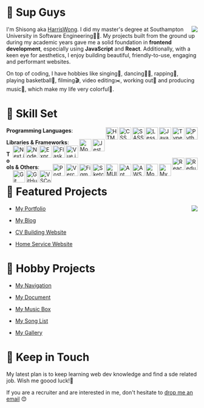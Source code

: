 # 👋 Sup Guys
<img align="right" src="https://count.getloli.com/get/@:hassanblog?theme=rule34">I'm Shisong aka [HarrisWong](https://harriswong.top). I did my master's degree at Southampton University in Software Engineering👨‍💻. My projects built from the ground up during my academic years gave me a solid foundation in **frontend development**, especially using **JavaScript** and **React**. Additionally, with a keen eye for aesthetics, I enjoy building beautiful, friendly-to-use, engaging and performant websites.

On top of coding, I have hobbies like singing🎤, dancing💃🏻, rapping💽, playing basketball🏀, filming🎬, video editing✂️, working out💪 and producing music🎵, which make my life very colorful🎨.

# 🧰 Skill Set

**Programming Languages**:
<img align="right" alt="Python" width="32px" src="https://cdn.jsdelivr.net/gh/devicons/devicon@latest/icons/python/python-original.svg" />
<img align="right" alt="TypeScript" width="32px" src="https://cdn.jsdelivr.net/gh/devicons/devicon/icons/typescript/typescript-plain.svg" />
<img align="right" alt="JavaScript" width="32px" src="https://cdn.jsdelivr.net/gh/devicons/devicon/icons/javascript/javascript-plain.svg" />
<img align="right" alt="Less" width="32px" src="https://cdn.jsdelivr.net/gh/devicons/devicon@latest/icons/less/less-plain-wordmark.svg" />
<img align="right" alt="SASS/SCSS" width="32px" src="https://cdn.jsdelivr.net/gh/devicons/devicon@latest/icons/sass/sass-original.svg" />
<img align="right" alt="CSS" width="32px" src="https://cdn.jsdelivr.net/gh/devicons/devicon/icons/css3/css3-plain.svg" />
<img align="right" alt="HTML" width="32px" src="https://cdn.jsdelivr.net/gh/devicons/devicon/icons/html5/html5-plain.svg" />

**Libraries & Frameworks**:
<img align="right" alt="Jest" width="32px" src="https://cdn.jsdelivr.net/gh/devicons/devicon@latest/icons/jest/jest-plain.svg" />
<img align="right" alt="Mongoose" width="32px" src="https://cdn.jsdelivr.net/gh/devicons/devicon@latest/icons/mongoose/mongoose-original.svg" />
<img align="right" alt="Vue.js" width="32px" src="https://cdn.jsdelivr.net/gh/devicons/devicon@latest/icons/vuejs/vuejs-original.svg" />
<img align="right" alt="Flask" width="32px" src="https://cdn.jsdelivr.net/gh/devicons/devicon@latest/icons/flask/flask-original.svg" />
<img align="right" alt="Express" width="32px" src="https://cdn.jsdelivr.net/gh/devicons/devicon@latest/icons/express/express-original.svg" />
<img align="right" alt="Node.js" width="32px" src="https://cdn.jsdelivr.net/gh/devicons/devicon/icons/nodejs/nodejs-original.svg" />
<img align="right" alt="Next.js" width="32px" src="https://cdn.jsdelivr.net/gh/devicons/devicon@latest/icons/nextjs/nextjs-original.svg" />
<img align="right" alt="Redux" width="32px" src="https://cdn.jsdelivr.net/gh/devicons/devicon@latest/icons/redux/redux-original.svg" />
<img align="right" alt="React" width="32px" src="https://cdn.jsdelivr.net/gh/devicons/devicon/icons/react/react-original.svg" />

**Tools & Others**:
<img align="right" alt="MySQL" width="32px" src="https://cdn.jsdelivr.net/gh/devicons/devicon@latest/icons/mysql/mysql-original.svg" />
<img align="right" alt="MongoDB" width="32px" src="https://cdn.jsdelivr.net/gh/devicons/devicon@latest/icons/mongodb/mongodb-original.svg" />
<img align="right" alt="AWS" width="32px" src="https://cdn.jsdelivr.net/gh/devicons/devicon@latest/icons/amazonwebservices/amazonwebservices-original-wordmark.svg" />
<img align="right" alt="Ant Design" width="32px" src="https://cdn.jsdelivr.net/gh/devicons/devicon@latest/icons/antdesign/antdesign-original.svg" />
<img align="right" alt="MUI" width="32px" src="https://cdn.jsdelivr.net/gh/devicons/devicon@latest/icons/materialui/materialui-original.svg" />
<img align="right" alt="Sketch" width="32px" src="https://cdn.jsdelivr.net/gh/devicons/devicon@latest/icons/sketch/sketch-original.svg" />
<img align="right" alt="Figma" width="32px" src="https://cdn.jsdelivr.net/gh/devicons/devicon@latest/icons/figma/figma-original.svg" />
<img align="right" alt="Vercel" width="32px" src="https://cdn.jsdelivr.net/gh/devicons/devicon@latest/icons/vercel/vercel-original.svg" />
<img align="right" alt="Postman" width="32px" src="https://cdn.jsdelivr.net/gh/devicons/devicon@latest/icons/postman/postman-original.svg" />
<img align="right" alt="VSCode" width="32px" src="https://cdn.jsdelivr.net/gh/devicons/devicon@latest/icons/vscode/vscode-original.svg" />
<img align="right" alt="GitHub" width="32px" src="https://cdn.jsdelivr.net/gh/devicons/devicon/icons/github/github-original.svg" />
<img align="right" alt="Git" width="32px" src="https://cdn.jsdelivr.net/gh/devicons/devicon/icons/git/git-original.svg" />

# 🌟 Featured Projects
<img align="right" src="https://github-readme-stats-harris.vercel.app/api?username=harrisblog&theme=cobalt&show_icons=true&count_private=true">

- [My Portfolio](https://harriswong.top)

- [My Blog](https://blog.harriswong.top)

- [CV Building Website](https://cv.harriswong.top)

- [Home Service Website](https://fas.harriswong.top)

# 🧩 Hobby Projects

- [My Navigation](https://navi.harriswong.top)

- [My Document](https://doc.harriswong.top)

- [My Music Box](https://mb.harriswong.top)

- [My Song List](https://sl.harriswong.top)

- [My Gallery](https://gal.harriswong.top)

# 📧 Keep in Touch

My latest plan is to keep learning web dev knowledge and find a sde related job. Wish me goood luck!💫

If you are a recruiter and are interested in me, don't hesitate to [drop me an email](mailto:huangshisong89@gmail.com) 😊
